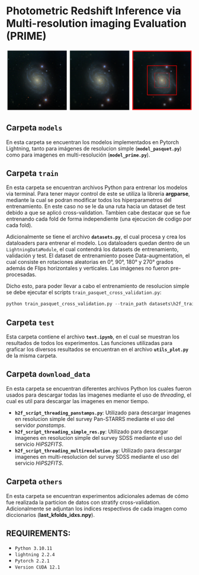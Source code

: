 # Photometric Redshift Inference via Multi-resolution imaging Evaluation (PRIME)

![Multi-Resolution five levels](other/multi_res.png)



## Carpeta `models`
En esta carpeta se encuentran los modelos implementados en Pytorch Lightning, tanto para imágenes de resolucion simple (**`model_pasquet.py`**) como para imagenes en multi-resolución (**`model_prime.py`**).

## Carpeta `train`

En esta carpeta se encuentran archivos Python para entrenar los modelos via terminal. Para tener mayor control de este se utiliza la libreria **argparse**, mediante la cual se podran modificar todos los hiperparametros del entrenamiento. En este caso no se le da una ruta hacia un dataset de test debido a que se aplicó cross-validation. Tambien cabe destacar que se fue entrenando cada fold de forma independiente (una ejecucion de codigo por cada fold).

Adicionalmente se tiene el archivo **`datasets.py`**, el cual procesa y crea los dataloaders para entrenar el modelo. Los dataloaders quedan dentro de un `LightningDataModule`, el cual contendrá los datasets de entrenamiento, validación y test. El dataset de entrenamiento posee Data-augmentation, el cual consiste en rotaciones aleatorias en 0°, 90°, 180° y 270° grados además de Flips horizontales y verticales. Las imágenes no fueron pre-procesadas.

Dicho esto, para poder llevar a cabo el entrenamiento de resolucion simple se debe ejecutar el scripts `train_pasquet_cross_validation.py`:

```python
python train_pasquet_cross_validation.py --train_path datasets\h2f_train_sdss_kfold1.npz --test_path datasets\h2f_val_sdss_kfold1.npz --img_size 64 --epoch 40 --save_files resultados\h2f_sdss\cv\fold1 --seed 0 --num_workers 4 --batch_size 128
```

## Carpeta `test`

Esta carpeta contiene el archivo **`test.ipynb`**, en el cual se muestran los resultados de todos los experimentos. Las funciones utilizadas para graficar los diversos resultados se encuentran en el archivo **`utils_plot.py`** de la misma carpeta.

## Carpeta `download_data`

En esta carpeta se encuentran diferentes archivos Python los cuales fueron usados para descargar todas las imagenes mediante el uso de *threading*, el cual es util para descargar las imagenes en menor tiempo.

- **`h2f_script_threading_panstamps.py`**: Utilizado para descargar imagenes en resolucion simple del survey Pan-STARRS mediante el uso del servidor *panstamps*.
- **`h2f_script_threading_simple_res.py`**: Utilizado para descargar imagenes en resolucion simple del survey SDSS mediante el uso del servicio *HiPS2FITS*.
- **`h2f_script_threading_multiresolution.py`**: Utilizado para descargar imagenes en multi-resolucion del survey SDSS mediante el uso del servicio *HiPS2FITS*.

## Carpeta `others`

En esta carpeta se encuentran experimentos adicionales ademas de cómo fue realizada la particion de datos con stratify cross-validation. Adicionalmente se adjuntan los indices respectivos de cada imagen como diccionarios (**last_kfolds_idxs.npy**).


## REQUIREMENTS:

- `Python 3.10.11`
- `lightning 2.2.4`
- `Pytorch 2.2.1`
- `Version CUDA 12.1` 
